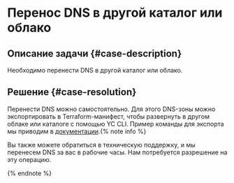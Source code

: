 # Перенос DNS в другой каталог или облако


## Описание задачи {#case-description}

Необходимо перенести DNS в другой каталог или облако.

## Решение {#case-resolution}

Перенести DNS можно самостоятельно. Для этого DNS-зоны можно экспортировать в Terraform-манифест, чтобы развернуть в другом облаке или каталоге с помощью YC CLI. Пример команды для экспорта мы приводим в [документации](../../../cli/cli-ref/managed-services/dns/bind-file/migrate-to-terraform).
​
{% note info %}

Вы также можете обратиться в техническую поддержку, и мы перенесем DNS за вас в рабочие часы. Нам потребуется разрешение на эту операцию.

{% endnote %}
